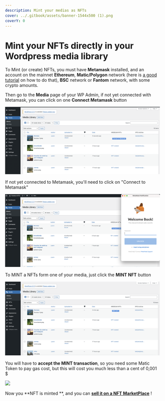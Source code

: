 ```yaml
---
description: Mint your medias as NFTs
cover: ../.gitbook/assets/banner-1544x500 (1).png
coverY: 0
---
```


# Mint your NFTs directly in your Wordpress media library

To Mint (or create) NFTs, you must have **Metamask** installed, and an account on the mainnet **Ethereum**, **Matic/Polygon** network (here is [a good tutorial](https://medium.com/stakingbits/setting-up-metamask-for-polygon-matic-network-838058f6d844) on how to do that), **BSC** network or **Fantom** network, with some crypto amounts.

Then go to the **Media** page of your WP Admin, if not yet connected with Metamask, you can click on one **Connect Metamask** button

![](<../.gitbook/assets/Screenshot 2021-05-20 at 15.16.20.png>)

If not yet connected to Metamask, you'll need to click on "Connect to Metamask"

![](<../.gitbook/assets/Screenshot 2021-05-20 at 15.19.21.png>)

To MINT a NFTs form one of your media, just click the **MINT NFT** button

![](<../.gitbook/assets/Screenshot 2021-05-20 at 15.20.14.png>)

You will have to **accept the MINT transaction**, so you need some Matic Token to pay gas cost, but this will cost you much less than a cent of 0,001 $

![](../.gitbook/assets/4\_minting.png)

Now you \*\*NFT is minted \*\*, and you can [**sell it on a NFT MarketPlace**](3.-sell.md) !
